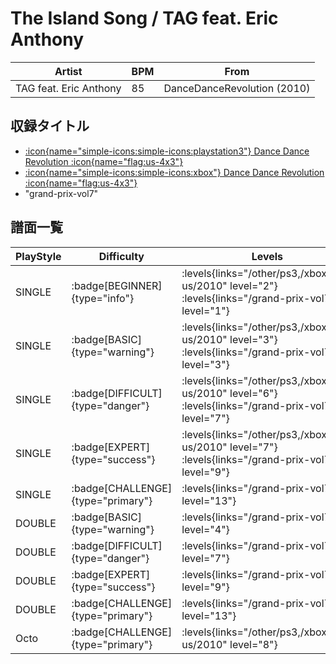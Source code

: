 # The Island Song / TAG feat. Eric Anthony

|Artist|BPM|From|
|------|---|----|
|TAG feat. Eric Anthony|85|DanceDanceRevolution (2010)|

## 収録タイトル

- [:icon{name="simple-icons:simple-icons:playstation3"} Dance Dance Revolution :icon{name="flag:us-4x3"}](/other/ps3)
- [:icon{name="simple-icons:simple-icons:xbox"} Dance Dance Revolution :icon{name="flag:us-4x3"}](/xbox360-us/2010)
- "grand-prix-vol7"

## 譜面一覧

|PlayStyle|Difficulty|Levels|Notes|Movie|
|---------|----------|------|-----|-----|
|SINGLE| :badge[BEGINNER]{type="info"}| :levels{links="/other/ps3,/xbox360-us/2010" level="2"} :levels{links="/grand-prix-vol7" level="1"}|60/0||
|SINGLE| :badge[BASIC]{type="warning"}| :levels{links="/other/ps3,/xbox360-us/2010" level="3"} :levels{links="/grand-prix-vol7" level="3"}|66/9||
|SINGLE| :badge[DIFFICULT]{type="danger"}| :levels{links="/other/ps3,/xbox360-us/2010" level="6"} :levels{links="/grand-prix-vol7" level="7"}|141/16||
|SINGLE| :badge[EXPERT]{type="success"}| :levels{links="/other/ps3,/xbox360-us/2010" level="7"} :levels{links="/grand-prix-vol7" level="9"}|200/1||
|SINGLE| :badge[CHALLENGE]{type="primary"}| :levels{links="/grand-prix-vol7" level="13"}|350/19||
|DOUBLE| :badge[BASIC]{type="warning"}| :levels{links="/grand-prix-vol7" level="4"}|94/5||
|DOUBLE| :badge[DIFFICULT]{type="danger"}| :levels{links="/grand-prix-vol7" level="7"}|137/16||
|DOUBLE| :badge[EXPERT]{type="success"}| :levels{links="/grand-prix-vol7" level="9"}|200/1||
|DOUBLE| :badge[CHALLENGE]{type="primary"}| :levels{links="/grand-prix-vol7" level="13"}|360/20||
|Octo| :badge[CHALLENGE]{type="primary"}| :levels{links="/other/ps3,/xbox360-us/2010" level="8"}|||
